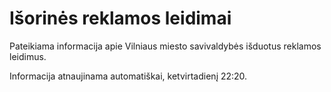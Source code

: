 # Išorinės reklamos leidimai

Pateikiama informacija apie Vilniaus miesto savivaldybės išduotus reklamos leidimus.

Informacija atnaujinama automatiškai, ketvirtadienį 22:20.


